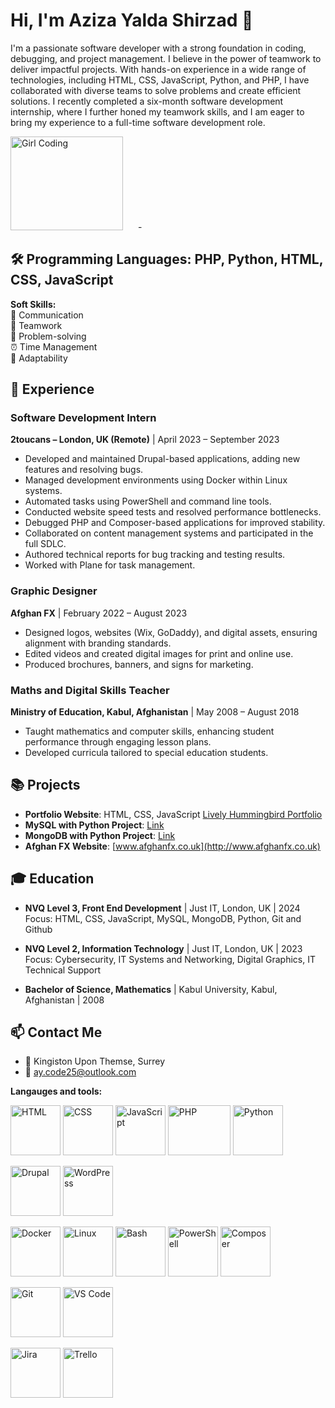 # Hi, I'm Aziza Yalda Shirzad 👋
<div style="dispay: inlin-block;">
  <p>I'm a passionate software developer with a strong foundation in coding, debugging, and project management. I believe in the power of teamwork to deliver impactful projects. With hands-on experience in a wide range of technologies, including HTML, CSS, JavaScript, Python, and PHP, I have collaborated with diverse teams to solve problems and create efficient solutions. I recently completed a six-month software development internship, where I further honed my teamwork skills, and I am eager to bring my experience to a full-time software development role.</p>



  <img src="https://media.giphy.com/media/LMcB8XospGZO8UQq87/giphy.gif" alt="Girl Coding" width="180" height="150" style="margin-right: 20px;"/>
-


## 🛠  **Programming Languages:** PHP, Python, HTML, CSS, JavaScript
<p><strong>Soft Skills:</strong>  <br>💬 Communication <br>🤝 Teamwork <br>🧠 Problem-solving <br>⏰ Time Management <br>🌱 Adaptability</p>


## 💼 Experience

### Software Development Intern  
**2toucans – London, UK (Remote)** | April 2023 – September 2023  
- Developed and maintained Drupal-based applications, adding new features and resolving bugs.
- Managed development environments using Docker within Linux systems.
- Automated tasks using PowerShell and command line tools.
- Conducted website speed tests and resolved performance bottlenecks.
- Debugged PHP and Composer-based applications for improved stability.
- Collaborated on content management systems and participated in the full SDLC.
- Authored technical reports for bug tracking and testing results.
- Worked with Plane for task management.

### Graphic Designer  
**Afghan FX** | February 2022 – August 2023  
- Designed logos, websites (Wix, GoDaddy), and digital assets, ensuring alignment with branding standards.
- Edited videos and created digital images for print and online use.
- Produced brochures, banners, and signs for marketing.

### Maths and Digital Skills Teacher  
**Ministry of Education, Kabul, Afghanistan** | May 2008 – August 2018  
- Taught mathematics and computer skills, enhancing student performance through engaging lesson plans.
- Developed curricula tailored to special education students.

## 📚 Projects

- **Portfolio Website**: HTML, CSS, JavaScript [Lively Hummingbird Portfolio](#)
- **MySQL with Python Project**: [Link](#)
- **MongoDB with Python Project**: [Link](#)
- **Afghan FX Website**: [www.afghanfx.co.uk](http://www.afghanfx.co.uk)

## 🎓 Education

- **NVQ Level 3, Front End Development** | Just IT, London, UK | 2024  
  Focus: HTML, CSS, JavaScript, MySQL, MongoDB, Python, Git and Github

- **NVQ Level 2, Information Technology** | Just IT, London, UK | 2023  
  Focus: Cybersecurity, IT Systems and Networking, Digital Graphics, IT Technical Support

- **Bachelor of Science, Mathematics** | Kabul University, Kabul, Afghanistan | 2008

## 📫 Contact Me

- 📍 Kingiston Upon Themse, Surrey 
- 📧 [ay.code25@outlook.com](mailto:ay.code25@outlook.com)

**Langauges and tools:**

 <img src="https://cdn.jsdelivr.net/npm/devicon/icons/html5/html5-original.svg" alt="HTML" width="80" height="80"/> <img src="https://cdn.jsdelivr.net/npm/devicon/icons/css3/css3-original.svg" alt="CSS" width="80" height="80"/> <img src="https://cdn.jsdelivr.net/npm/devicon/icons/javascript/javascript-original.svg" alt="JavaScript" width="80" height="80"/> <img src="https://cdn.jsdelivr.net/npm/devicon/icons/php/php-original.svg" alt="PHP" width="100" height="80"/> <img src="https://cdn.jsdelivr.net/npm/devicon/icons/python/python-original.svg" alt="Python" width="80" height="80"/>

<img src="https://cdn.jsdelivr.net/npm/devicon/icons/drupal/drupal-original.svg" alt="Drupal" width="80" height="80"/> <img src="https://cdn.jsdelivr.net/npm/devicon/icons/wordpress/wordpress-original.svg" alt="WordPress" width="80" height="80"/>

<img src="https://cdn.jsdelivr.net/npm/devicon/icons/docker/docker-original.svg" alt="Docker" width="80" height="80"/> <img src="https://cdn.jsdelivr.net/npm/devicon/icons/linux/linux-original.svg" alt="Linux" width="80" height="80"/> <img src="https://cdn.jsdelivr.net/npm/devicon/icons/bash/bash-original.svg" alt="Bash" width="80" height="80"/> <img src="https://cdn.jsdelivr.net/npm/devicon/icons/powershell/powershell-original.svg" alt="PowerShell" width="80" height="80"/> <img src="https://cdn.jsdelivr.net/npm/devicon/icons/composer/composer-original.svg" alt="Composer" width="80" height="80"/>

<img src="https://cdn.jsdelivr.net/npm/devicon/icons/git/git-original.svg" alt="Git" width="80" height="80"/> 
<img src="https://cdn.jsdelivr.net/npm/devicon/icons/vscode/vscode-original.svg" alt="VS Code" width="80" height="80"/>


<img src="https://cdn.jsdelivr.net/npm/devicon/icons/jira/jira-original.svg" alt="Jira" width="80" height="80"/> <img src="https://cdn.jsdelivr.net/npm/devicon/icons/trello/trello-original.svg" alt="Trello" width="80" height="80"/>
